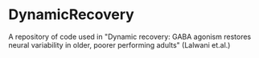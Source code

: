 # DynamicRecovery
A repository of code used in "Dynamic recovery: GABA agonism restores neural variability in older, poorer performing adults" (Lalwani et.al.)
